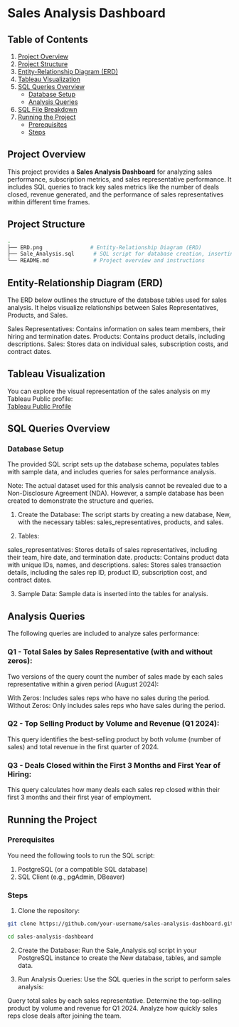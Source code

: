 # Sales Analysis Dashboard

## Table of Contents
1. [Project Overview](#project-overview)
2. [Project Structure](#project-structure)
3. [Entity-Relationship Diagram (ERD)](#entity-relationship-diagram-erd)
4. [Tableau Visualization](#tableau-visualization)
5. [SQL Queries Overview](#sql-queries-overview)
   - [Database Setup](#database-setup)
   - [Analysis Queries](#analysis-queries)
6. [SQL File Breakdown](#sql-file-breakdown)
7. [Running the Project](#running-the-project)
   - [Prerequisites](#prerequisites)
   - [Steps](#steps)


## Project Overview

This project provides a **Sales Analysis Dashboard** for analyzing sales performance, subscription metrics, and sales representative performance. It includes SQL queries to track key sales metrics like the number of deals closed, revenue generated, and the performance of sales representatives within different time frames.

## Project Structure

```bash
.
├── ERD.png               # Entity-Relationship Diagram (ERD)
├── Sale_Analysis.sql      # SQL script for database creation, inserting data, and analysis queries
└── README.md              # Project overview and instructions
```

## Entity-Relationship Diagram (ERD)

The ERD below outlines the structure of the database tables used for sales analysis. It helps visualize relationships between Sales Representatives, Products, and Sales.

Sales Representatives: Contains information on sales team members, their hiring and termination dates.
Products: Contains product details, including descriptions.
Sales: Stores data on individual sales, subscription costs, and contract dates.

## Tableau Visualization

You can explore the visual representation of the sales analysis on my Tableau Public profile:  
[Tableau Public Profile](https://public.tableau.com/app/profile/riddhisha.chitwadgi/viz/Performance_17281855478900/SalesDashboard)

## SQL Queries Overview

### Database Setup
The provided SQL script sets up the database schema, populates tables with sample data, and includes queries for sales performance analysis.

Note: The actual dataset used for this analysis cannot be revealed due to a Non-Disclosure Agreement (NDA). However, a sample database has been created to demonstrate the structure and queries.

1. Create the Database:
The script starts by creating a new database, New, with the necessary tables: sales_representatives, products, and sales.

2. Tables:

sales_representatives: Stores details of sales representatives, including their team, hire date, and termination date.
products: Contains product data with unique IDs, names, and descriptions.
sales: Stores sales transaction details, including the sales rep ID, product ID, subscription cost, and contract dates.

3. Sample Data:
Sample data is inserted into the tables for analysis.

## Analysis Queries

The following queries are included to analyze sales performance:

### Q1 - Total Sales by Sales Representative (with and without zeros):
Two versions of the query count the number of sales made by each sales representative within a given period (August 2024):

With Zeros: Includes sales reps who have no sales during the period.
Without Zeros: Only includes sales reps who have sales during the period.

### Q2 - Top Selling Product by Volume and Revenue (Q1 2024):
This query identifies the best-selling product by both volume (number of sales) and total revenue in the first quarter of 2024.

### Q3 - Deals Closed within the First 3 Months and First Year of Hiring:
This query calculates how many deals each sales rep closed within their first 3 months and their first year of employment.

## Running the Project

### Prerequisites
You need the following tools to run the SQL script:

1. PostgreSQL (or a compatible SQL database)
2. SQL Client (e.g., pgAdmin, DBeaver)

### Steps
1. Clone the repository:

```bash
git clone https://github.com/your-username/sales-analysis-dashboard.git
```
```bash
cd sales-analysis-dashboard
```

2. Create the Database:
Run the Sale_Analysis.sql script in your PostgreSQL instance to create the New database, tables, and sample data.

3. Run Analysis Queries:
Use the SQL queries in the script to perform sales analysis:

Query total sales by each sales representative.
Determine the top-selling product by volume and revenue for Q1 2024.
Analyze how quickly sales reps close deals after joining the team.
